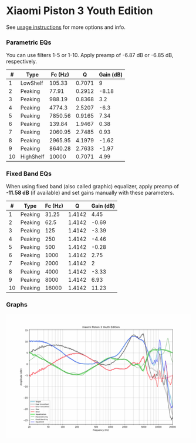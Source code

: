# Xiaomi Piston 3 Youth Edition
See [usage instructions](https://github.com/jaakkopasanen/AutoEq#usage) for more options and info.

### Parametric EQs
You can use filters 1-5 or 1-10. Apply preamp of -6.87 dB or -6.85 dB, respectively.

|   # | Type      |   Fc (Hz) |      Q |   Gain (dB) |
|-----|-----------|-----------|--------|-------------|
|   1 | LowShelf  |    105.33 | 0.7071 |        9    |
|   2 | Peaking   |     77.91 | 0.2912 |       -8.18 |
|   3 | Peaking   |    988.19 | 0.8368 |        3.2  |
|   4 | Peaking   |   4774.3  | 2.5207 |       -6.3  |
|   5 | Peaking   |   7850.56 | 0.9165 |        7.34 |
|   6 | Peaking   |    139.84 | 1.9467 |        0.38 |
|   7 | Peaking   |   2060.95 | 2.7485 |        0.93 |
|   8 | Peaking   |   2965.95 | 4.1979 |       -1.62 |
|   9 | Peaking   |   8640.28 | 2.7633 |       -1.97 |
|  10 | HighShelf |  10000    | 0.7071 |        4.99 |

### Fixed Band EQs
When using fixed band (also called graphic) equalizer, apply preamp of **-11.58 dB** (if available) and set gains manually with these parameters.

|   # | Type    |   Fc (Hz) |      Q |   Gain (dB) |
|-----|---------|-----------|--------|-------------|
|   1 | Peaking |     31.25 | 1.4142 |        4.45 |
|   2 | Peaking |     62.5  | 1.4142 |       -0.69 |
|   3 | Peaking |    125    | 1.4142 |       -3.39 |
|   4 | Peaking |    250    | 1.4142 |       -4.46 |
|   5 | Peaking |    500    | 1.4142 |       -0.28 |
|   6 | Peaking |   1000    | 1.4142 |        2.75 |
|   7 | Peaking |   2000    | 1.4142 |        2    |
|   8 | Peaking |   4000    | 1.4142 |       -3.33 |
|   9 | Peaking |   8000    | 1.4142 |        6.93 |
|  10 | Peaking |  16000    | 1.4142 |       11.23 |

### Graphs
![](./Xiaomi%20Piston%203%20Youth%20Edition.png)
